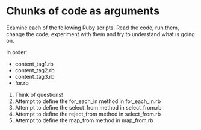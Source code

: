 # Chunks of code as arguments

Examine each of the following Ruby scripts. Read the code, run them, change the code; experiment with them and try to understand what is going on.

In order:

 - content_tag1.rb
 - content_tag2.rb
 - content_tag3.rb
 - for.rb

 1. Think of questions!
 1. Attempt to define the for_each_in method in for_each_in.rb
 1. Attempt to define the select_from method in select_from.rb
 1. Attempt to define the reject_from method in select_from.rb
 1. Attempt to define the map_from method in map_from.rb

